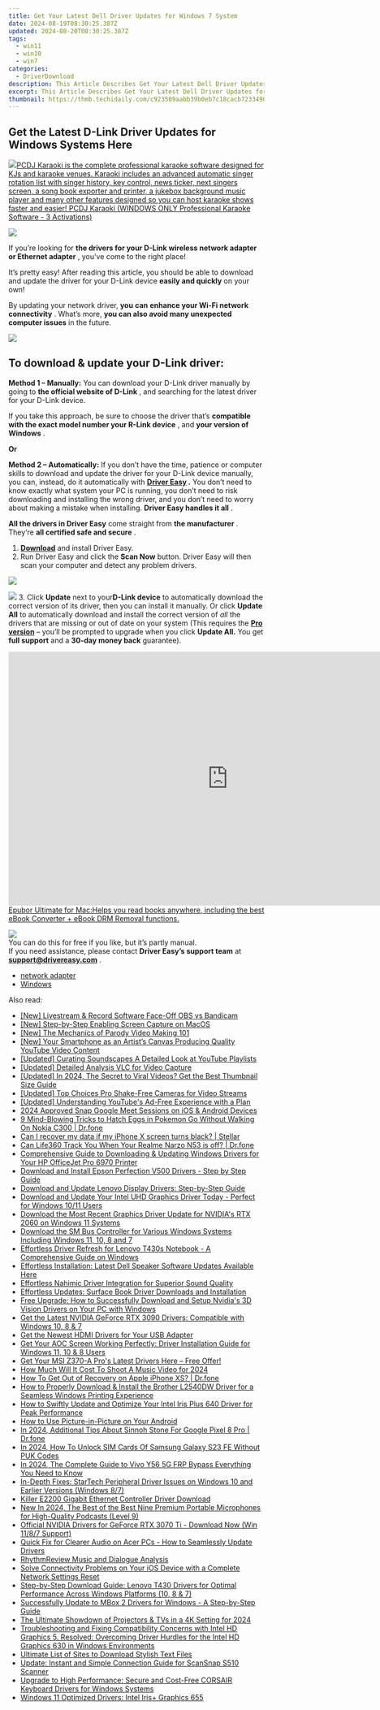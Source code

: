 ```yaml
---
title: Get Your Latest Dell Driver Updates for Windows 7 System
date: 2024-08-19T08:30:25.387Z
updated: 2024-08-20T08:30:25.387Z
tags:
  - win11
  - win10
  - win7
categories:
  - DriverDownload
description: This Article Describes Get Your Latest Dell Driver Updates for Windows 7 System
excerpt: This Article Describes Get Your Latest Dell Driver Updates for Windows 7 System
thumbnail: https://thmb.techidaily.com/c923509aabb39b0eb7c18cacb723349038dd49742635efdbf9b811ae50d9f542.jpg
---
```


## Get the Latest D-Link Driver Updates for Windows Systems Here

<!-- affiliate ads begin -->
<a href="https://shop.pcdj.com/order/checkout.php?PRODS=4698832&QTY=1&AFFILIATE=108875&CART=1"> <img src="https://secure.avangate.com/images/merchant/47f4b6321e9fd8e8f7326a6adc1a7c1e/products/karaoki-new-searchresultspane.jpg" border="0">PCDJ Karaoki is the complete professional karaoke software designed for KJs and karaoke venues. Karaoki includes an advanced automatic singer rotation list with singer history, key control, news ticker, next singers screen, a song book exporter and printer, a jukebox background music player and many other features designed so you can host karaoke shows faster and easier! 
 PCDJ Karaoki (WINDOWS ONLY Professional Karaoke Software - 3 Activations)</a>
<!-- affiliate ads end -->
![](https://images.drivereasy.com/wp-content/uploads/2018/12/snap000190-300x277.png)

 If you’re looking for **the drivers for your D-Link wireless network adapter or Ethernet adapter** , you’ve come to the right place!

 It’s pretty easy! After reading this article, you should be able to download and update the driver for your D-Link device **easily and quickly** on your own!

 By updating your network driver, **you**  **can**  **enhance your Wi-Fi network connectivity** . What’s more, **you can also avoid many unexpected computer issues**   in the future.

<!-- affiliate ads begin -->
<a href="https://shop.manycam.com/order/checkout.php?PRODS=17729331&QTY=1&AFFILIATE=108875&CART=1"><img src="https://secure.avangate.com/images/merchant/8230bea7d54bcdf99cdfe85cb07313d5/mcaffbanner600x500.png" border="0"></a>
<!-- affiliate ads end -->
## **To download & update your D-Link driver:**

**Method 1 – Manually:**  You can download your D-Link driver manually by going to **the official website of D-Link** , and searching for the latest driver for your D-Link device.

 If you take this approach, be sure to choose the driver that’s **compatible with the exact model number your R-Link device** , and **your version of Windows** .

**Or**

**Method 2 – Automatically:**   If you don’t have the time, patience or computer skills to download and update the driver for your D-Link device manually, you can, instead, do it automatically with **[Driver Easy](https://tools.techidaily.com/drivereasy/download/) .**  You don’t need to know exactly what system your PC is running, you don’t need to risk downloading and installing the wrong driver, and you don’t need to worry about making a mistake when installing. **Driver Easy handles it all** .

**All the drivers in Driver Easy** come straight from **the manufacturer** . They‘re **all certified safe and secure** .

1. **[Download](https://tools.techidaily.com/drivereasy/download/)**  and install Driver Easy.
2. Run Driver Easy and click the **Scan Now**  button. Driver Easy will then scan your computer and detect any problem drivers.  
<!-- affiliate ads begin -->
<a href="https://shop.systoolsgroup.com/affiliate.php?ACCOUNT=SYSTOOBY&AFFILIATE=108875&PATH=https%3A%2F%2Fwww.systoolsgroup.com%3FAFFILIATE%3D108875%26RESOURCE%3DSysTools%2BSQL%2BRecovery"><img src="https://www.systoolsgroup.com/box/sql-recovery.png" border="0"></a>
<!-- affiliate ads end -->
![](https://images.drivereasy.com/wp-content/uploads/2018/12/snap000192.png)
3. Click **Update**  next to your**D-Link device** to automatically download the correct version of its driver, then you can install it manually. Or click **Update All**  to automatically download and install the correct version of _all_  the drivers that are missing or out of date on your system (This requires the **[Pro version](https://tools.techidaily.com/drivereasy/download/)**  – you’ll be prompted to upgrade when you click **Update All.** You get **full support**  and a **30-day money back**  guarantee).  
<!-- affiliate ads begin -->
<a href="https://secure.2checkout.com/order/checkout.php?PRODS=4599952&QTY=1&AFFILIATE=108875&CART=1"><iframe width="864" height="500" src="https://www.youtube.com/embed/jVnfr5HudQw" title="The Latest and Easiest Solution to Remove Kindle DRM on Windows (without Degrading)" frameborder="0" allow="accelerometer; autoplay; clipboard-write; encrypted-media; gyroscope; picture-in-picture; web-share" referrerpolicy="strict-origin-when-cross-origin" allowfullscreen></iframe>Epubor Ultimate for Mac:Helps you read books anywhere, including the best eBook Converter + eBook DRM Removal functions.</a>
<!-- affiliate ads end -->
![](https://images.drivereasy.com/wp-content/uploads/2018/12/snap000191.png)  
 You can do this for free if you like, but it’s partly manual.  
 If you need assistance, please contact **Driver Easy’s support team** at [**support@drivereasy.com**](https://tools.techidaily.com/drivereasy/download/) .

* [network adapter](https://tools.techidaily.com/drivereasy/download/)
* [Windows](https://tools.techidaily.com/drivereasy/download/)

<ins class="adsbygoogle"
     style="display:block"
     data-ad-format="autorelaxed"
     data-ad-client="ca-pub-7571918770474297"
     data-ad-slot="1223367746"></ins>



<ins class="adsbygoogle"
     style="display:block"
     data-ad-client="ca-pub-7571918770474297"
     data-ad-slot="8358498916"
     data-ad-format="auto"
     data-full-width-responsive="true"></ins>

<span class="atpl-alsoreadstyle">Also read:</span>
<div><ul>
<li><a href="https://screen-video-capture.techidaily.com/new-livestream-and-record-software-face-off-obs-vs-bandicam/"><u>[New] Livestream & Record Software Face-Off  OBS vs Bandicam</u></a></li>
<li><a href="https://video-capture.techidaily.com/new-step-by-step-enabling-screen-capture-on-macos/"><u>[New] Step-by-Step  Enabling Screen Capture on MacOS</u></a></li>
<li><a href="https://facebook-record-videos.techidaily.com/new-the-mechanics-of-parody-video-making-101/"><u>[New] The Mechanics of Parody  Video Making 101</u></a></li>
<li><a href="https://youtube-data.techidaily.com/our-smartphone-as-an-artists-canvas-producing-quality-youtube-video-content/"><u>[New] Your Smartphone as an Artist’s Canvas  Producing Quality YouTube Video Content</u></a></li>
<li><a href="https://youtube-clips.techidaily.com/updated-curating-soundscapes-a-detailed-look-at-youtube-playlists/"><u>[Updated] Curating Soundscapes  A Detailed Look at YouTube Playlists</u></a></li>
<li><a href="https://video-screen-grab.techidaily.com/updated-detailed-analysis-vlc-for-video-capture/"><u>[Updated] Detailed Analysis  VLC for Video Capture</u></a></li>
<li><a href="https://youtube-sure.techidaily.com/ed-in-2024-the-secret-to-viral-videos-get-the-best-thumbnail-size-guide/"><u>[Updated] In 2024, The Secret to Viral Videos? Get the Best Thumbnail Size Guide</u></a></li>
<li><a href="https://facebook-video-share.techidaily.com/updated-top-choices-pro-shake-free-cameras-for-video-streams/"><u>[Updated] Top Choices  Pro Shake-Free Cameras for Video Streams</u></a></li>
<li><a href="https://youtube-webster.techidaily.com/ed-understanding-youtubes-ad-free-experience-with-a-plan/"><u>[Updated] Understanding YouTube's Ad-Free Experience with a Plan</u></a></li>
<li><a href="https://digital-screen-recording.techidaily.com/2024-approved-snap-google-meet-sessions-on-ios-and-android-devices/"><u>2024 Approved  Snap Google Meet Sessions on iOS & Android Devices</u></a></li>
<li><a href="https://android-pokemon-go.techidaily.com/9-mind-blowing-tricks-to-hatch-eggs-in-pokemon-go-without-walking-on-nokia-c300-drfone-by-drfone-virtual-android/"><u>9 Mind-Blowing Tricks to Hatch Eggs in Pokemon Go Without Walking On Nokia C300 | Dr.fone</u></a></li>
<li><a href="https://phone-solutions.techidaily.com/can-i-recover-my-data-if-my-iphone-x-screen-turns-black-stellar-by-stellar-data-recovery-ios-iphone-data-recovery/"><u>Can I recover my data if my iPhone X screen turns black? | Stellar</u></a></li>
<li><a href="https://fake-location.techidaily.com/can-life360-track-you-when-your-realme-narzo-n53-is-off-drfone-by-drfone-virtual-android/"><u>Can Life360 Track You When Your Realme Narzo N53 is off? | Dr.fone</u></a></li>
<li><a href="https://win-dash.techidaily.com/comprehensive-guide-to-downloading-and-updating-windows-drivers-for-your-hp-officejet-pro-6970-printer/"><u>Comprehensive Guide to Downloading & Updating Windows Drivers for Your HP OfficeJet Pro 6970 Printer</u></a></li>
<li><a href="https://win-dash.techidaily.com/download-and-install-epson-perfection-v500-drivers-step-by-step-guide/"><u>Download and Install Epson Perfection V500 Drivers - Step by Step Guide</u></a></li>
<li><a href="https://win-dash.techidaily.com/download-and-update-lenovo-display-drivers-step-by-step-guide/"><u>Download and Update Lenovo Display Drivers: Step-by-Step Guide</u></a></li>
<li><a href="https://win-dash.techidaily.com/download-and-update-your-intel-uhd-graphics-driver-today-perfect-for-windows-1011-users/"><u>Download and Update Your Intel UHD Graphics Driver Today - Perfect for Windows 10/11 Users</u></a></li>
<li><a href="https://win-dash.techidaily.com/download-the-most-recent-graphics-driver-update-for-nvidias-rtx-2060-on-windows-11-systems/"><u>Download the Most Recent Graphics Driver Update for NVIDIA's RTX 2060 on Windows 11 Systems</u></a></li>
<li><a href="https://win-dash.techidaily.com/download-the-sm-bus-controller-for-various-windows-systems-including-windows-11-10-8-and-7/"><u>Download the SM Bus Controller for Various Windows Systems Including Windows 11, 10, 8 and 7</u></a></li>
<li><a href="https://win-dash.techidaily.com/effortless-driver-refresh-for-lenovo-t430s-notebook-a-comprehensive-guide-on-windows/"><u>Effortless Driver Refresh for Lenovo T430s Notebook - A Comprehensive Guide on Windows</u></a></li>
<li><a href="https://win-dash.techidaily.com/effortless-installation-latest-dell-speaker-software-updates-available-here/"><u>Effortless Installation: Latest Dell Speaker Software Updates Available Here</u></a></li>
<li><a href="https://win-dash.techidaily.com/effortless-nahimic-driver-integration-for-superior-sound-quality/"><u>Effortless Nahimic Driver Integration for Superior Sound Quality</u></a></li>
<li><a href="https://win-dash.techidaily.com/effortless-updates-surface-book-driver-downloads-and-installation/"><u>Effortless Updates: Surface Book Driver Downloads and Installation</u></a></li>
<li><a href="https://win-dash.techidaily.com/free-upgrade-how-to-successfully-download-and-setup-nvidias-3d-vision-drivers-on-your-pc-with-windows/"><u>Free Upgrade: How to Successfully Download and Setup Nvidia's 3D Vision Drivers on Your PC with Windows</u></a></li>
<li><a href="https://win-dash.techidaily.com/get-the-latest-nvidia-geforce-rtx-3090-drivers-compatible-with-windows-10-8-and-7/"><u>Get the Latest NVIDIA GeForce RTX 3090 Drivers: Compatible with Windows 10, 8 & 7</u></a></li>
<li><a href="https://win-dash.techidaily.com/get-the-newest-hdmi-drivers-for-your-usb-adapter/"><u>Get the Newest HDMI Drivers for Your USB Adapter</u></a></li>
<li><a href="https://win-dash.techidaily.com/get-your-aoc-screen-working-perfectly-driver-installation-guide-for-windows-11-10-and-8-users/"><u>Get Your AOC Screen Working Perfectly: Driver Installation Guide for Windows 11, 10 & 8 Users</u></a></li>
<li><a href="https://win-dash.techidaily.com/get-your-msi-z370-a-pros-latest-drivers-here-free-offer/"><u>Get Your MSI Z370-A Pro's Latest Drivers Here – Free Offer!</u></a></li>
<li><a href="https://some-techniques.techidaily.com/how-much-will-it-cost-to-shoot-a-music-video-for-2024/"><u>How Much Will It Cost To Shoot A Music Video for 2024</u></a></li>
<li><a href="https://techidaily.com/how-to-get-out-of-recovery-on-apple-iphone-xs-drfone-by-drfone-ios-system-repair-ios-system-repair/"><u>How To Get Out of Recovery on Apple iPhone XS? | Dr.fone</u></a></li>
<li><a href="https://win-dash.techidaily.com/how-to-properly-download-and-install-the-brother-l2540dw-driver-for-a-seamless-windows-printing-experience/"><u>How to Properly Download & Install the Brother L2540DW Driver for a Seamless Windows Printing Experience</u></a></li>
<li><a href="https://win-dash.techidaily.com/how-to-swiftly-update-and-optimize-your-intel-iris-plus-640-driver-for-peak-performance/"><u>How to Swiftly Update and Optimize Your Intel Iris Plus 640 Driver for Peak Performance</u></a></li>
<li><a href="https://techtrends.techidaily.com/how-to-use-picture-in-picture-on-your-android/"><u>How to Use Picture-in-Picture on Your Android</u></a></li>
<li><a href="https://pokemon-go-android.techidaily.com/in-2024-additional-tips-about-sinnoh-stone-for-google-pixel-8-pro-drfone-by-drfone-virtual-android/"><u>In 2024, Additional Tips About Sinnoh Stone For Google Pixel 8 Pro | Dr.fone</u></a></li>
<li><a href="https://sim-unlock.techidaily.com/in-2024-how-to-unlock-sim-cards-of-samsung-galaxy-s23-fe-without-puk-codes-by-drfone-android/"><u>In 2024, How To Unlock SIM Cards Of Samsung Galaxy S23 FE Without PUK Codes</u></a></li>
<li><a href="https://bypass-frp.techidaily.com/in-2024-the-complete-guide-to-vivo-y56-5g-frp-bypass-everything-you-need-to-know-by-drfone-android/"><u>In 2024, The Complete Guide to Vivo Y56 5G FRP Bypass Everything You Need to Know</u></a></li>
<li><a href="https://win-dash.techidaily.com/in-depth-fixes-startech-peripheral-driver-issues-on-windows-10-and-earlier-versions-windows-87/"><u>In-Depth Fixes: StarTech Peripheral Driver Issues on Windows 10 and Earlier Versions (Windows 8/7)</u></a></li>
<li><a href="https://win-dash.techidaily.com/killer-e2200-gigabit-ethernet-controller-driver-download/"><u>Killer E2200 Gigabit Ethernet Controller Driver Download</u></a></li>
<li><a href="https://sound-tweaking.techidaily.com/new-in-2024-the-best-of-the-best-nine-premium-portable-microphones-for-high-quality-podcasts-level-9/"><u>New In 2024, The Best of the Best Nine Premium Portable Microphones for High-Quality Podcasts (Level 9)</u></a></li>
<li><a href="https://win-dash.techidaily.com/official-nvidia-drivers-for-geforce-rtx-3070-ti-download-now-win-1187-support/"><u>Official NVIDIA Drivers for GeForce RTX 3070 Ti - Download Now (Win 11/8/7 Support)</u></a></li>
<li><a href="https://win-dash.techidaily.com/quick-fix-for-clearer-audio-on-acer-pcs-how-to-seamlessly-update-drivers/"><u>Quick Fix for Clearer Audio on Acer PCs - How to Seamlessly Update Drivers</u></a></li>
<li><a href="https://visual-screen-recording.techidaily.com/rhythmreview-music-and-dialogue-analysis/"><u>RhythmReview  Music and Dialogue Analysis</u></a></li>
<li><a href="https://fox-that.techidaily.com/solve-connectivity-problems-on-your-ios-device-with-a-complete-network-settings-reset/"><u>Solve Connectivity Problems on Your iOS Device with a Complete Network Settings Reset</u></a></li>
<li><a href="https://win-dash.techidaily.com/step-by-step-download-guide-lenovo-t430-drivers-for-optimal-performance-across-windows-platforms-10-8-and-7/"><u>Step-by-Step Download Guide: Lenovo T430 Drivers for Optimal Performance Across Windows Platforms (10, 8 & 7)</u></a></li>
<li><a href="https://win-dash.techidaily.com/successfully-update-to-mbox-2-drivers-for-windows-a-step-by-step-guide/"><u>Successfully Update to MBox 2 Drivers for Windows - A Step-by-Step Guide</u></a></li>
<li><a href="https://article-knowledge.techidaily.com/the-ultimate-showdown-of-projectors-and-tvs-in-a-4k-setting-for-2024/"><u>The Ultimate Showdown of Projectors & TVs in a 4K Setting for 2024</u></a></li>
<li><a href="https://win-dash.techidaily.com/troubleshooting-and-fixing-compatibility-concerns-with-intel-hd-graphics-5-resolved-overcoming-driver-hurdles-for-the-intel-hd-graphics-630-in-windows-envir117/"><u>Troubleshooting and Fixing Compatibility Concerns with Intel HD Graphics 5. Resolved: Overcoming Driver Hurdles for the Intel HD Graphics 630 in Windows Environments</u></a></li>
<li><a href="https://extra-resources.techidaily.com/ultimate-list-of-sites-to-download-stylish-text-files/"><u>Ultimate List of Sites to Download Stylish Text Files</u></a></li>
<li><a href="https://win-dash.techidaily.com/update-instant-and-simple-connection-guide-for-scansnap-s510-scanner/"><u>Update: Instant and Simple Connection Guide for ScanSnap S510 Scanner</u></a></li>
<li><a href="https://win-dash.techidaily.com/upgrade-to-high-performance-secure-and-cost-free-corsair-keyboard-drivers-for-windows-systems/"><u>Upgrade to High Performance: Secure and Cost-Free CORSAIR Keyboard Drivers for Windows Systems</u></a></li>
<li><a href="https://win-dash.techidaily.com/windows-11-optimized-drivers-intel-irisplus-graphics-655/"><u>Windows 11 Optimized Drivers: Intel Iris+ Graphics 655</u></a></li>
</ul></div>
